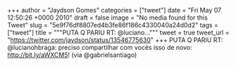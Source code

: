 
+++
author = "Jaydson Gomes"
categories = ["tweet"]
date = "Fri May 07 12:50:26 +0000 2010"
draft = false
image = "No media found for this Tweet"
slug = "5e9f76df8807ed4b3fe86f186c4330040a24d0d2"
tags = ["tweet"]
title = """PUTA Q PARIU RT: @luciano..."""
tweet = true
tweet_url = "https://twitter.com/jaydson/status/13546775630"
+++
PUTA Q PARIU RT: @lucianohbraga: preciso compartilhar com vocês isso de novo: http://bit.ly/aWXCM5! (via @gabrielsantiago)
